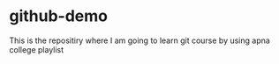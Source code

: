 # github-demo
This is the repositiry where I am going to learn git course by using apna college playlist
